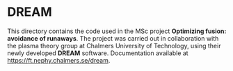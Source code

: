 # DREAM
This directory contains the code used in the MSc project **Optimizing fusion: avoidance of runaways**.
The project was carried out in collaboration with the plasma theory group at Chalmers University of Technology, using their newly developed **DREAM** software.
Documentation available at https://ft.nephy.chalmers.se/dream.
